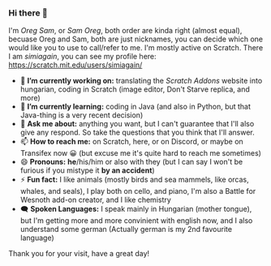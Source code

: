 ### Hi there 👋

<!--
**OregSamSas/OregSamSas** is a ✨ _special_ ✨ repository because its `README.md` (this file) appears on your GitHub profile.
-->
I'm _Oreg Sam_, or _Sam Oreg_, both order are kinda right (almost equal), becuase Oreg and Sam, both are just nicknames, you can decide which one would like you to use to call/refer to me. 
I'm mostly active on Scratch. There I am _simiagain_, you can see my profile here: https://scratch.mit.edu/users/simiagain/

- 🔭 **I’m currently working on:** translating the _Scratch Addons_ website into hungarian, coding in Scratch (image editor, Don't Starve replica, and more)
- 🌱 **I’m currently learning:** coding in Java (and also in Python, but that Java-thing is a very recent decision)
- 💬 **Ask me about:** anything you want, but I can't guarantee that I'll also give any respond. So take the questions that you think that I'll answer.
- 📫 **How to reach me:** on Scratch, here, or on Discord, or maybe on Transifex now 😀 (but excuse me it's quite hard to reach me sometimes)
- 😄 **Pronouns:** **he**/his/him or also with they (but I can say I won't be furious if you mistype it **by an accident**)
- ⚡ **Fun fact:** I like animals (mostly birds and sea mammels, like orcas, whales, and seals), I play both on cello, and piano, I'm also a Battle for Wesnoth add-on creator, and I like chemistry
- 🗨 **Spoken Languages:** I speak mainly in Hungarian (mother tongue), but I'm getting more and more convinient with english now, and I also understand some german (Actually german is my 2nd favourite language)

Thank you for your visit, have a great day!
